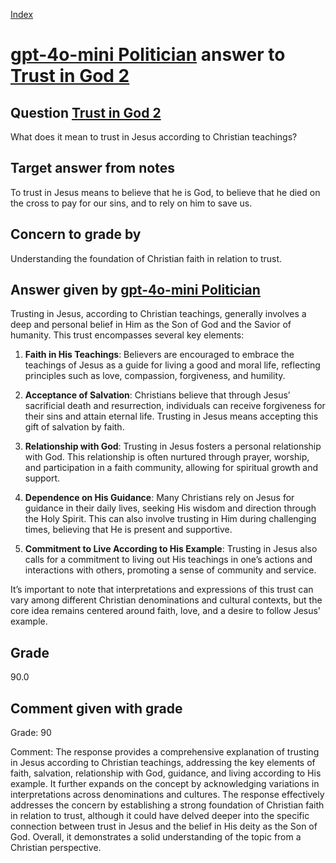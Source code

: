 
[Index](../../index.md)
# [gpt-4o-mini Politician](../../answering_models/gpt-4o-mini_Politician.md) answer to [Trust in God 2](../../questions/Trust_in_God_2.md)

## Question [Trust in God 2](../../questions/Trust_in_God_2.md)
What does it mean to trust in Jesus according to Christian teachings?

## Target answer from notes
To trust in Jesus means to believe that he is God, to believe that he died on the cross to pay for our sins, and to rely on him to save us.

## Concern to grade by
Understanding the foundation of Christian faith in relation to trust.

## Answer given by [gpt-4o-mini Politician](../../answering_models/gpt-4o-mini_Politician.md)
Trusting in Jesus, according to Christian teachings, generally involves a deep and personal belief in Him as the Son of God and the Savior of humanity. This trust encompasses several key elements:

1. **Faith in His Teachings**: Believers are encouraged to embrace the teachings of Jesus as a guide for living a good and moral life, reflecting principles such as love, compassion, forgiveness, and humility.

2. **Acceptance of Salvation**: Christians believe that through Jesus’ sacrificial death and resurrection, individuals can receive forgiveness for their sins and attain eternal life. Trusting in Jesus means accepting this gift of salvation by faith.

3. **Relationship with God**: Trusting in Jesus fosters a personal relationship with God. This relationship is often nurtured through prayer, worship, and participation in a faith community, allowing for spiritual growth and support.

4. **Dependence on His Guidance**: Many Christians rely on Jesus for guidance in their daily lives, seeking His wisdom and direction through the Holy Spirit. This can also involve trusting in Him during challenging times, believing that He is present and supportive.

5. **Commitment to Live According to His Example**: Trusting in Jesus also calls for a commitment to living out His teachings in one’s actions and interactions with others, promoting a sense of community and service.

It’s important to note that interpretations and expressions of this trust can vary among different Christian denominations and cultural contexts, but the core idea remains centered around faith, love, and a desire to follow Jesus' example.

## Grade
90.0

## Comment given with grade
Grade: 90

Comment: The response provides a comprehensive explanation of trusting in Jesus according to Christian teachings, addressing the key elements of faith, salvation, relationship with God, guidance, and living according to His example. It further expands on the concept by acknowledging variations in interpretations across denominations and cultures. The response effectively addresses the concern by establishing a strong foundation of Christian faith in relation to trust, although it could have delved deeper into the specific connection between trust in Jesus and the belief in His deity as the Son of God. Overall, it demonstrates a solid understanding of the topic from a Christian perspective.
